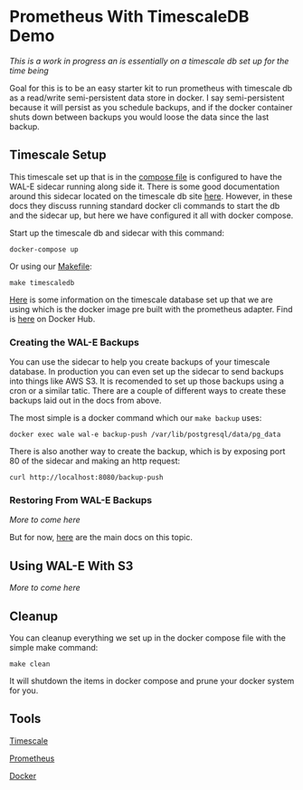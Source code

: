 # Prometheus With TimescaleDB Demo

*This is a work in progress an is essentially on a timescale db set up for the time being*

Goal for this is to be an easy starter kit to run prometheus with timescale db as a read/write semi-persistent data store in docker. I say semi-persistent because it will persist as you schedule backups, and if the docker container shuts down between backups you would loose the data since the last backup.

## Timescale Setup

This timescale set up that is in the [compose file](docker-compose.yml) is configured to have the WAL-E sidecar running along side it. There is some good documentation around this sidecar located on the timescale db site [here](https://docs.timescale.com/latest/using-timescaledb/backup#docker-wale). However, in these docs they discuss running standard docker cli commands to start the db and the sidecar up, but here we have configured it all with docker compose.

Start up the timescale db and sidecar with this command:

```
docker-compose up
```

Or using our [Makefile](Makefile):

```
make timescaledb
```

[Here](https://docs.timescale.com/v0.9/getting-started/installation/windows/installation-docker#prometheus-docker) is some information on the timescale database set up that we are using which is the docker image pre built with the prometheus adapter. Find is [here](https://hub.docker.com/r/timescale/pg_prometheus) on Docker Hub.

### Creating the WAL-E Backups

You can use the sidecar to help you create backups of your timescale database. In production you can even set up the sidecar to send backups into things like AWS S3. It is recomended to set up those backups using a cron or a similar tatic. There are a couple of different ways to create these backups laid out in the docs from above.

The most simple is a docker command which our `make backup` uses:

```
docker exec wale wal-e backup-push /var/lib/postgresql/data/pg_data
```

There is also another way to create the backup, which is by exposing port 80 of the sidecar and making an http request:

```
curl http://localhost:8080/backup-push
```

### Restoring From WAL-E Backups

*More to come here*

But for now, [here](https://docs.timescale.com/latest/using-timescaledb/backup#docker-wale-restore) are the main docs on this topic.

## Using WAL-E With S3

*More to come here*

## Cleanup

You can cleanup everything we set up in the docker compose file with the simple make command:

```
make clean
```

It will shutdown the items in docker compose and prune your docker system for you.

## Tools

[Timescale](https://www.timescale.com/)

[Prometheus](https://prometheus.io/)

[Docker](https://www.docker.com/)
